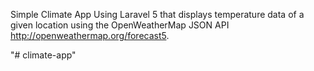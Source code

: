 Simple Climate App Using Laravel 5 that displays temperature data of a given location using the OpenWeatherMap JSON API http://openweathermap.org/forecast5.

"# climate-app" 
